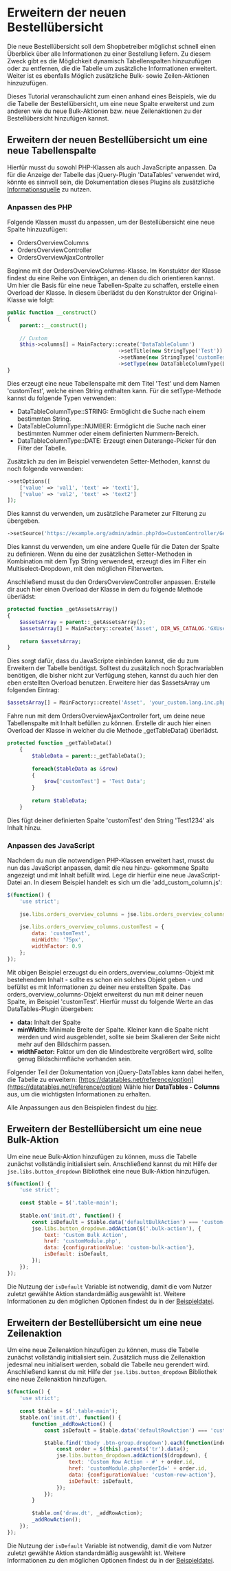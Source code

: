 # Erweitern der neuen Bestellübersicht

Die neue Bestellübersicht soll dem Shopbetreiber möglichst schnell einen Überblick über alle Informationen zu einer 
Bestellung liefern. Zu diesem Zweck gibt es die Möglichkeit dynamisch Tabellenspalten hinzuzufügen oder zu entfernen, 
die die Tabelle um zusätzliche Informationen erweitert. Weiter ist es ebenfalls Möglich zusätzliche Bulk- sowie
Zeilen-Aktionen hinzuzufügen.

Dieses Tutorial veranschaulicht zum einen anhand eines Beispiels, wie du die Tabelle der Bestellübersicht, um eine
neue Spalte erweiterst und zum anderen wie du neue Bulk-Aktionen bzw. neue Zeilenaktionen zu der Bestellübersicht
hinzufügen kannst. 

## Erweitern der neuen Bestellübersicht um eine neue Tabellenspalte

Hierfür musst du sowohl PHP-Klassen als auch JavaScripte anpassen. Da für die Anzeige der Tabelle das jQuery-Plugin
'DataTables' verwendet wird, könnte es sinnvoll sein, die Dokumentation dieses Plugins als zusätzliche 
[Informationsquelle](https://datatables.net/manual/index) zu nutzen.

### Anpassen des PHP

Folgende Klassen musst du anpassen, um der Bestellübersicht eine neue Spalte hinzuzufügen:

* OrdersOverviewColumns
* OrdersOverviewController
* OrdersOverviewAjaxController

Beginne mit der OrdersOverviewColumns-Klasse. Im Konstuktor der Klasse findest du eine Reihe von Einträgen, an denen du 
dich orientieren kannst. Um hier die Basis für eine neue Tabellen-Spalte zu schaffen, erstelle einen Overload der Klasse.
In diesem überlädst du den Konstruktor der Original-Klasse wie folgt:

```php
public function __construct()
{
	parent::__construct();
        	
    // Custom
    $this->columns[] = MainFactory::create('DataTableColumn')
                               		->setTitle(new StringType('Test'))
                               		->setName(new StringType('customTest'))
                               		->setType(new DataTableColumnType(DataTableColumnType::STRING));
}
```

Dies erzeugt eine neue Tabellenspalte mit dem Titel 'Test' und dem Namen 'customTest', welche einen String enthalten kann.
Für die setType-Methode kannst du folgende Typen verwenden:

* DataTableColumnType::STRING: Ermöglicht die Suche nach einem bestimmten String.
* DataTableColumnType::NUMBER: Ermöglicht die Suche nach einer bestimmten Nummer oder einem definierten Nummern-Bereich.
* DataTableColumnType::DATE: Erzeugt einen Daterange-Picker für den Filter der Tabelle.

Zusätzlich zu den im Beispiel verwendeten Setter-Methoden, kannst du noch folgende verwenden:

```php
->setOptions([
    ['value' => 'val1', 'text' => 'text1'],
    ['value' => 'val2', 'text' => 'text2']
]);
```

Dies kannst du verwenden, um zusätzliche Parameter zur Filterung zu übergeben.

```php
->setSource('https://example.org/admin/admin.php?do=CustomController/GetOptions');
```

Dies kannst du verwenden, um eine andere Quelle für die Daten der Spalte zu definieren.
Wenn du eine der zusätzlichen Setter-Methoden in Kombination mit dem Typ String verwendest, erzeugt dies im Filter ein
Multiselect-Dropdown, mit den möglichen Filterwerten.

Anschließend musst du den OrdersOverviewController anpassen. Erstelle dir auch hier einen Overload der Klasse in dem du
folgende Methode überlädst:

```php
protected function _getAssetsArray()
{
	$assetsArray = parent::_getAssetsArray();
    $assetsArray[] = MainFactory::create('Asset', DIR_WS_CATALOG.'GXUserComponents/modules/add_custom_column.js');
    		
    return $assetsArray; 
}
```

Dies sorgt dafür, dass du JavaScripte einbinden kannst, die du zum Erweitern der Tabelle benötigst. Solltest du zusätzlich
noch Sprachvariablen benötigen, die bisher nicht zur Verfügung stehen, kannst du auch hier den eben erstellten Overload
benutzen. Erweitere hier das $assetsArray um folgenden Eintrag:

```php
$assetsArray[] = MainFactory::create('Asset', 'your_custom.lang.inc.php');
```

Fahre nun mit dem OrdersOverviewAjaxController fort, um deine neue Tabellenspalte mit Inhalt befüllen zu können.
Erstelle dir auch hier einen Overload der Klasse in welcher du die Methode _getTableData() überlädst.

```php
protected function _getTableData()
	{
		$tableData = parent::_getTableData();
		
		foreach($tableData as &$row) 
		{
			$row['customTest'] = 'Test Data'; 
		}
		
		return $tableData;
	}
```

Dies fügt deiner definierten Spalte 'customTest' den String 'Test1234' als Inhalt hinzu.

### Anpassen des JavaScript

Nachdem du nun die notwendigen PHP-Klassen erweitert hast, musst du nun das JavaScript anpassen, damit die neu hinzu-
gekommene Spalte angezeigt und mit Inhalt befüllt wird. Lege dir hierfür eine neue JavaScript-Datei an. In diesem Beispiel
handelt es sich um die 'add_custom_column.js':

```js
$(function() {
	'use strict';
        
    jse.libs.orders_overview_columns = jse.libs.orders_overview_columns || {};
        
    jse.libs.orders_overview_columns.customTest = {
    	data: 'customTest',
        minWidth: '75px',
        widthFactor: 0.9
    };
});
```

Mit obigen Beispiel erzeugst du ein orders_overview_columns-Objekt mit bestehendem Inhalt - sollte es schon ein solches
Objekt geben - und befüllst es mit Informationen zu deiner neu erstellten Spalte. 
Das orders_overview_columns-Objekt erweiterst du nun mit deiner neuen Spalte, im Beispiel 'customTest'. Hierfür musst du
folgende Werte an das DataTables-Plugin übergeben:

* **data:** Inhalt der Spalte
* **minWidth:** Minimale Breite der Spalte. Kleiner kann die Spalte nicht werden und wird ausgeblendet, sollte sie beim
  Skalieren der Seite nicht mehr auf den Bildschirm passen.
* **widthFactor:** Faktor um den die Mindestbreite vergrößert wird, sollte genug Bildschirmfläche vorhanden sein.

Folgender Teil der Dokumentation von jQuery-DataTables kann dabei helfen, die Tabelle zu erweitern: 
[https://datatables.net/reference/option](https://datatables.net/reference/option) Wähle hier **DataTables - Columns**
aus, um die wichtigsten Informationen zu erhalten.

Alle Anpassungen aus den Beispielen findest du [hier](../samples/orders-overview).


## Erweitern der Bestellübersicht um eine neue Bulk-Aktion

Um eine neue Bulk-Aktion hinzufügen zu können, muss die Tabelle zunächst vollständig initialisiert sein. 
Anschließend kannst du mit Hilfe der `jse.libs.button_dropdown` Bibliothek eine neue Bulk-Aktion hinzufügen. 

```js
$(function() {
    'use strict';
    
    const $table = $('.table-main'); 
    
    $table.on('init.dt', function() {
        const isDefault = $table.data('defaultBulkAction') === 'custom-bulk-action'; 
        jse.libs.button_dropdown.addAction($('.bulk-action'), {
            text: 'Custom Bulk Action', 
            href: 'customModule.php',
            data: {configurationValue: 'custom-bulk-action'},
            isDefault: isDefault,
        });
    });
}); 
```

Die Nutzung der `isDefault` Variable ist notwendig, damit die vom Nutzer zuletzt gewählte Aktion standardmäßig
ausgewählt ist. Weitere Informationen zu den möglichen Optionen findest du in der
[Beispieldatei](../samples/orders-overview/add_custom_bulk_action.js).


## Erweitern der Bestellübersicht um eine neue Zeilenaktion

Um eine neue Zeilenaktion hinzufügen zu können, muss die Tabelle zunächst vollständig initialisiert sein. Zusätzlich
muss die Zeilenaktion jedesmal neu initialisert werden, sobald die Tabelle neu gerendert wird. Anschließend kannst du
mit Hilfe  der `jse.libs.button_dropdown` Bibliothek eine neue Zeilenaktion hinzufügen. 

```js
$(function() {
    'use strict';
    
    const $table = $('.table-main'); 
    $table.on('init.dt', function() {
        function _addRowAction() {
            const isDefault = $table.data('defaultRowAction') === 'custom-row-action';

            $table.find('tbody .btn-group.dropdown').each(function(index, dropdown) {
                const order = $(this).parents('tr').data();
                jse.libs.button_dropdown.addAction($(dropdown), {
                    text: 'Custom Row Action - #' + order.id,
                    href: 'customModule.php?orderId=' + order.id,
                    data: {configurationValue: 'custom-row-action'},
                    isDefault: isDefault,
                });
            });
        }
        
        $table.on('draw.dt', _addRowAction);
        _addRowAction(); 
    });
}); 
```

Die Nutzung der `isDefault` Variable ist notwendig, damit die vom Nutzer zuletzt gewählte Aktion standardmäßig
ausgewählt ist. Weitere Informationen zu den möglichen Optionen findest du in der
[Beispieldatei](../samples/orders-overview/add_custom_row_action.js).

